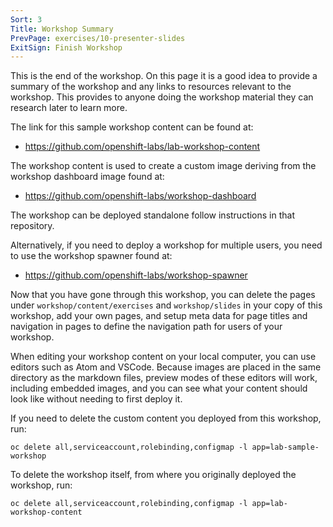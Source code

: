 ```yaml
---
Sort: 3
Title: Workshop Summary
PrevPage: exercises/10-presenter-slides
ExitSign: Finish Workshop
---
```


This is the end of the workshop. On this page it is a good idea to provide a summary of the workshop and any links to resources relevant to the workshop. This provides to anyone doing the workshop material they can research later to learn more.

The link for this sample workshop content can be found at:

* https://github.com/openshift-labs/lab-workshop-content

The workshop content is used to create a custom image deriving from the workshop dashboard image found at:

* https://github.com/openshift-labs/workshop-dashboard

The workshop can be deployed standalone follow instructions in that repository.

Alternatively, if you need to deploy a workshop for multiple users, you need to use the workshop spawner found at:

* https://github.com/openshift-labs/workshop-spawner

Now that you have gone through this workshop, you can delete the pages under `workshop/content/exercises` and `workshop/slides` in your copy of this workshop, add your own pages, and setup meta data for page titles and navigation in pages to define the navigation path for users of your workshop.

When editing your workshop content on your local computer, you can use editors such as Atom and VSCode. Because images are placed in the same directory as the markdown files, preview modes of these editors will work, including embedded images, and you can see what your content should look like without needing to first deploy it.

If you need to delete the custom content you deployed from this workshop, run:

```execute
oc delete all,serviceaccount,rolebinding,configmap -l app=lab-sample-workshop
```

To delete the workshop itself, from where you originally deployed the workshop, run:

```copy
oc delete all,serviceaccount,rolebinding,configmap -l app=lab-workshop-content
```
